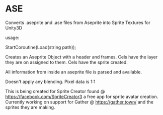 # ASE
Converts .aseprite and .ase files from Aseprite into Sprite Textures for Unity3D

usage:

StartCoroutine(Load(string path));

Creates an Aseprite Object with a header and frames.
Cels have the layer they are on assigned to them.
Cels have the sprite created.

All information from inside an aseprite file is parsed and available.

Doesn't apply any blending. Pixel data is 1:1

This is being created for Sprite Creator found @ https://facebook.com/SpriteCreator3 a free app for sprite avatar creation.
Currently working on support for Gather @ https://gather.town/ and the sprites they are making.
